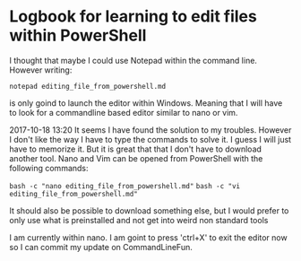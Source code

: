 # Logbook for learning to edit files within PowerShell

I thought that maybe I could use Notepad within the command line. However writing:

`notepad editing_file_from_powershell.md`

is only goind to launch the editor within Windows. Meaning that I will have to look for a commandline based editor similar to nano or vim.

2017-10-18 13:20
It seems I have found the solution to my troubles. However I don't like the way I have to type the commands to solve it. I guess I will just have to memorize it. But it is great that that I don't have to download another tool. Nano and Vim can be opened from PowerShell with the following commands:

`bash -c "nano editing_file_from_powershell.md"`
`bash -c "vi editing_file_from_powershell.md"`

It should also be possible to download something else, but I would prefer to only use what is preinstalled and not get into weird non standard tools

I am currently within nano. I am goint to press 'ctrl+X' to exit the editor now so I can commit my update on CommandLineFun.

